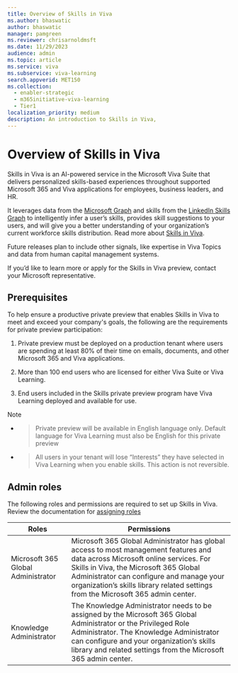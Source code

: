 ```yaml
---
title: Overview of Skills in Viva 
ms.author: bhaswatic
author: bhaswatic
manager: pamgreen
ms.reviewer: chrisarnoldmsft
ms.date: 11/29/2023
audience: admin
ms.topic: article
ms.service: viva
ms.subservice: viva-learning
search.appverid: MET150
ms.collection:
  - enabler-strategic
  - m365initiative-viva-learning
  - Tier1
localization_priority: medium
description: An introduction to Skills in Viva, 
---
```


# Overview of Skills in Viva 

 Skills in Viva is an AI-powered service in the Microsoft Viva Suite that delivers personalized skills-based experiences throughout supported Microsoft 365 and Viva applications for employees, business leaders, and HR. 

It leverages data from the [Microsoft Graph](https://learn.microsoft.com/en-us/graph/overview) and skills from the [LinkedIn Skills Graph](https://engineering.linkedin.com/blog/2022/building-linkedin-s-skills-graph-to-power-a-skills-first-world) to intelligently infer a user’s skills, provides skill suggestions to your users, and will give you a better understanding of your organization’s current workforce skills distribution. Read more about [Skills in Viva](https://techcommunity.microsoft.com/t5/microsoft-viva-blog/introducing-ai-powered-skills-in-microsoft-viva-a-new-way-to/ba-p/3947844). 



Future releases plan to include other signals, like expertise in Viva Topics and data from human capital management systems. 

If you’d like to learn more or apply for the Skills in Viva preview, contact your Microsoft representative. 

## Prerequisites 

To help ensure a productive private preview that enables Skills in Viva to meet and exceed your company's goals, the following are the requirements for private preview participation: 

1. Private preview must be deployed on a production tenant where users are spending at least 80% of their time on emails, documents, and other Microsoft 365 and Viva applications. 

2. More than 100 end users who are licensed for either Viva Suite or Viva Learning.  

3. End users included in the Skills private preview program have Viva Learning deployed and available for use.

> [!NOTE]

- > Private preview will be available in English language only. Default language for Viva Learning must also be English for this private preview 
- > All users in your tenant will lose “Interests” they have selected in Viva Learning when you enable skills.  This action is not reversible. 


## Admin roles 

The following roles and permissions are required to set up Skills in Viva. Review the documentation for [assigning roles](https://learn.microsoft.com/en-us/entra/identity/role-based-access-control/manage-roles-portal)


| Roles |  Permissions | 
| - | - | 
| Microsoft 365 Global Administrator | Microsoft 365 Global Administrator has global access to most management features and data across Microsoft online services. For Skills in Viva, the Microsoft 365 Global Administrator can configure and manage your organization’s skills library related settings from the Microsoft 365 admin center.| 
| Knowledge Administrator | The Knowledge Administrator needs to be assigned by the Microsoft 365 Global Administrator or the Privileged Role Administrator. The Knowledge Administrator can configure and your organization’s skills library and related settings from the Microsoft 365 admin center. | 

